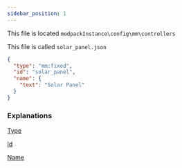 ```yaml
---
sidebar_position: 1
---
```


This file is located `modpackInstance\config\mm\controllers`

This file is called `solar_panel.json`

```json
{
  "type": "mm:fixed",
  "id": "solar_panel",
  "name": {
    "text": "Solar Panel"
  }
}
```
### Explanations

[Type](/masterfulmachinery/rewrite/config/controllers/type)

[Id](/masterfulmachinery/rewrite/config/controllers/id)

[Name](/masterfulmachinery/rewrite/config/controllers/name)